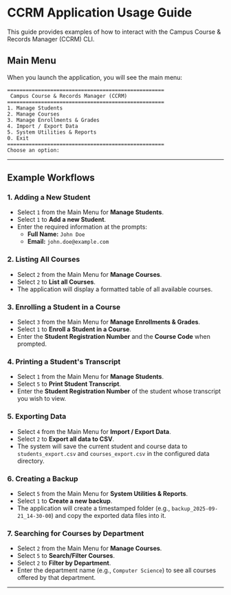 # CCRM Application Usage Guide

This guide provides examples of how to interact with the Campus Course & Records Manager (CCRM) CLI.

## Main Menu
When you launch the application, you will see the main menu:

```
===================================================
 Campus Course & Records Manager (CCRM)
===================================================
1. Manage Students
2. Manage Courses
3. Manage Enrollments & Grades
4. Import / Export Data
5. System Utilities & Reports
0. Exit
===================================================
Choose an option:
```

---

## Example Workflows

### 1. Adding a New Student
- Select `1` from the Main Menu for **Manage Students**.
- Select `1` to **Add a new Student**.
- Enter the required information at the prompts:
  - **Full Name:** `John Doe`
  - **Email:** `john.doe@example.com`

### 2. Listing All Courses
- Select `2` from the Main Menu for **Manage Courses**.
- Select `2` to **List all Courses**.
- The application will display a formatted table of all available courses.

### 3. Enrolling a Student in a Course
- Select `3` from the Main Menu for **Manage Enrollments & Grades**.
- Select `1` to **Enroll a Student in a Course**.
- Enter the **Student Registration Number** and the **Course Code** when prompted.

### 4. Printing a Student's Transcript
- Select `1` from the Main Menu for **Manage Students**.
- Select `5` to **Print Student Transcript**.
- Enter the **Student Registration Number** of the student whose transcript you wish to view.

### 5. Exporting Data
- Select `4` from the Main Menu for **Import / Export Data**.
- Select `2` to **Export all data to CSV**.
- The system will save the current student and course data to `students_export.csv` and `courses_export.csv` in the configured data directory.

### 6. Creating a Backup
- Select `5` from the Main Menu for **System Utilities & Reports**.
- Select `1` to **Create a new backup**.
- The application will create a timestamped folder (e.g., `backup_2025-09-21_14-30-00`) and copy the exported data files into it.

### 7. Searching for Courses by Department
- Select `2` from the Main Menu for **Manage Courses**.
- Select `5` to **Search/Filter Courses**.
- Select `2` to **Filter by Department**.
- Enter the department name (e.g., `Computer Science`) to see all courses offered by that department.

---
